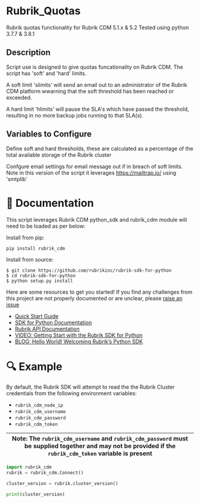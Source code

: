 # Rubrik_Quotas
Rubrik quotas functionality for Rubrik CDM 5.1.x & 5.2 
Tested using python 3.7.7 & 3.8.1

## Description

Script use is designed to give quotas funcationality on Rubrik CDM. The script has 'soft' and 'hard' limits. 

A soft limit 'slimits' will send an email out to an administrator of the Rubrik CDM platform wwarning that the soft threshold has been reached or exceeded. 

A hard limit 'hlimits' will pause the SLA's which have passed the threshold, resulting in no more backup jobs running to that SLA(s).

## Variables to Configure 

Define soft and hard thresholds, these are calculated as a percentage of the total available storage of the Rubrik cluster

Confgure email settings for email message out if in breach of soft limits. Note in this version of the script it leverages https://mailtrap.io/ using 'smtplib'

# 📘 Documentation

This script leverages Rubrik CDM python_sdk and rubrik_cdm module will need to be loaded as per below:

Install from pip:

`pip install rubrik_cdm`

Install from source:
```
$ git clone https://github.com/rubrikinc/rubrik-sdk-for-python
$ cd rubrik-sdk-for-python
$ python setup.py install
```
Here are some resources to get you started! If you find any challenges from this project are not properly documented or are unclear, please [raise an issue](https://github.com/rubrikinc/rubrik-sdk-for-python/issues/new/choose)

* [Quick Start Guide](https://github.com/rubrikinc/rubrik-sdk-for-python/blob/master/docs/quick-start.md)
* [SDK for Python Documentation](https://rubrik.gitbook.io/rubrik-sdk-for-python/)
* [Rubrik API Documentation](https://github.com/rubrikinc/api-documentation)
* [VIDEO: Getting Start with the Rubrik SDK for Python](https://www.youtube.com/watch?v=wd1PxPOd3f8&feature=youtu.be)
* [BLOG: Hello World! Welcoming Rubrik’s Python SDK](https://www.rubrik.com/blog/introducing-rubrik-python-sdk/)

# :mag: Example

By default, the Rubrik SDK will attempt to read the the Rubrik Cluster credentials from the following environment variables:

* `rubrik_cdm_node_ip`
* `rubrik_cdm_username`
* `rubrik_cdm_password`
* `rubrik_cdm_token`

| Note: The `rubrik_cdm_username` and `rubrik_cdm_password` must be supplied together and may not be provided if the `rubrik_cdm_token` variable is present|
| --- |

```py
import rubrik_cdm
rubrik = rubrik_cdm.Connect()

cluster_version = rubrik.cluster_version()

print(cluster_version)


```

